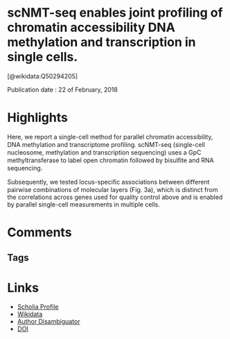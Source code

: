
scNMT-seq enables joint profiling of chromatin accessibility DNA methylation and transcription in single cells.
===============================================================================================================
  
  [@wikidata:Q50294205]  
  
Publication date : 22 of February, 2018  

# Highlights
Here, we report a
single-cell method for parallel chromatin accessibility, DNA methylation and transcriptome
proﬁling. scNMT-seq (single-cell nucleosome, methylation and transcription sequencing)
uses a GpC methyltransferase to label open chromatin followed by bisulﬁte and RNA
sequencing.

Subsequently, we tested locus-speciﬁc associations between
different pairwise combinations of molecular layers (Fig. 3a),
which is distinct from the correlations across genes used for
quality control above and is enabled by parallel single-cell
measurements in multiple cells.




# Comments

## Tags

# Links
  
 * [Scholia Profile](https://scholia.toolforge.org/work/Q50294205)  
 * [Wikidata](https://www.wikidata.org/wiki/Q50294205)  
 * [Author Disambiguator](https://author-disambiguator.toolforge.org/work_item_oauth.php?id=Q50294205&batch_id=&match=1&author_list_id=&doit=Get+author+links+for+work)  
 * [DOI](https://doi.org/10.1038/S41467-018-03149-4)  
